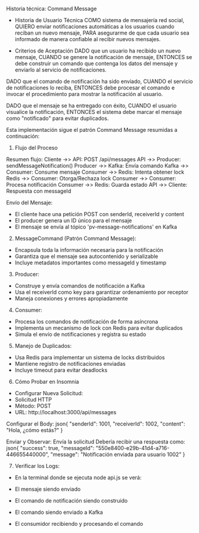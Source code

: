 Historia técnica: Command Message

- Historia de Usuario Técnica
COMO sistema de mensajería red social,
QUIERO enviar notificaciones automáticas a los usuarios cuando reciban un nuevo mensaje,
PARA asegurarme de que cada usuario sea informado de manera confiable al recibir nuevos mensajes.

- Criterios de Aceptación
DADO que un usuario ha recibido un nuevo mensaje,
CUANDO se genere la notificación de mensaje,
ENTONCES se debe construir un comando que contenga los datos del mensaje y enviarlo al servicio de notificaciones.

DADO que el comando de notificación ha sido enviado,
CUANDO el servicio de notificaciones lo reciba,
ENTONCES debe procesar el comando e invocar el procedimiento para mostrar la notificación al usuario.

DADO que el mensaje se ha entregado con éxito,
CUANDO el usuario visualice la notificación,
ENTONCES el sistema debe marcar el mensaje como "notificado" para evitar duplicados.

Esta implementación sigue el patrón Command Message resumidas a continuación:

1. Flujo del Proceso

Resumen flujo:
    Cliente  ->> API: POST /api/messages
    API      ->> Producer: sendMessageNotification()
    Producer ->> Kafka: Envía comando
    Kafka    ->> Consumer: Consume mensaje
    Consumer ->> Redis: Intenta obtener lock
    Redis    ->> Consumer: Otorga/Rechaza lock
    Consumer ->> Consumer: Procesa notificación
    Consumer ->> Redis: Guarda estado
    API      ->> Cliente: Respuesta con messageId

Envío del Mensaje:

* El cliente hace una petición POST con senderId, receiverId y content
* El producer genera un ID único para el mensaje
* El mensaje se envía al tópico 'pv-message-notifications' en Kafka


2. MessageCommand (Patrón Command Message):

* Encapsula toda la información necesaria para la notificación
* Garantiza que el mensaje sea autocontenido y serializable
* Incluye metadatos importantes como messageId y timestamp


3. Producer:

* Construye y envía comandos de notificación a Kafka
* Usa el receiverId como key para garantizar ordenamiento por receptor
* Maneja conexiones y errores apropiadamente

4. Consumer:

* Procesa los comandos de notificación de forma asíncrona
* Implementa un mecanismo de lock con Redis para evitar duplicados
* Simula el envío de notificaciones y registra su estado

5. Manejo de Duplicados:

* Usa Redis para implementar un sistema de locks distribuidos
* Mantiene registro de notificaciones enviadas
* Incluye timeout para evitar deadlocks

6. Cómo Probar en Insomnia

* Configurar Nueva Solicitud:
* Solicitud HTTP
* Método: POST
* URL: http://localhost:3000/api/messages

Configurar el Body:
json{
  "senderId": 1001,
  "receiverId": 1002,
  "content": "Hola, ¿cómo estás?"
}

Enviar y Observar:
Envía la solicitud
Debería recibir una respuesta como:
json{
  "success": true, 
  "messageId": "550e8400-e29b-41d4-a716-446655440000",
  "message": "Notificación enviada para usuario 1002"
}

7. Verificar los Logs:

* En la terminal donde se ejecuta node api.js se verá:

* El mensaje siendo enviado
* El comando de notificación siendo construido
* El comando siendo enviado a Kafka
* El consumidor recibiendo y procesando el comando

